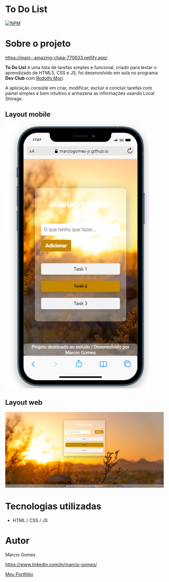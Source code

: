 # To Do List
[![NPM](https://img.shields.io/npm/l/react)](https://github.com/MarcioGomes-Jr/to-do-list/blob/main/LICENSE) 

# Sobre o projeto

https://main--amazing-chaja-770633.netlify.app/

**To Do List** é uma lista de tarefas simples e funcional, criado para testar o aprendizado de HTML5, CSS e JS, foi desenvolvido em aula no programa **Dev Club** com [Rodolfo Mori](https://www.linkedin.com/in/rodolfomori/).

A aplicação consiste em criar, modificar, excluir e concluir tarefas com painel simples e bem intuitivo e armazena as informações usando Local Storage.

## Layout mobile
![Mobile 1](https://github.com/MarcioGomes-Jr/to-do-list/blob/main/img/layout-mobile.png)

## Layout web
![Web 1](https://github.com/MarcioGomes-Jr/to-do-list/blob/main/img/layout-web.png)

# Tecnologias utilizadas
- HTML / CSS / JS

# Autor

Marcio Gomes

https://www.linkedin.com/in/marcio-gomes/

[Meu Portfólio](https://portfolio-marcio.vercel.app/)
